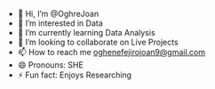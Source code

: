- 👋 Hi, I’m @OghreJoan
- 👀 I’m interested in Data
- 🌱 I’m currently learning Data Analysis
- 💞️ I’m looking to collaborate on Live Projects
- 📫 How to reach me oghenefejirojoan9@gmail.com
- 😄 Pronouns: SHE
- ⚡ Fun fact: Enjoys Researching

<!---
OghreJoan/OghreJoan is a ✨ special ✨ repository because its `README.md` (this file) appears on your GitHub profile.
You can click the Preview link to take a look at your changes.
--->
